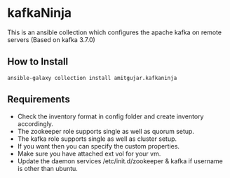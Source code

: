 # kafkaNinja

This is an ansible collection which configures the apache kafka on remote servers (Based on kafka 3.7.0)

## How to Install

```ansible-galaxy collection install amitgujar.kafkaninja```

## Requirements

- Check the inventory format in config folder and create inventory accordingly.
- The zookeeper role supports single as well as quorum setup.
- The kafka role supports single as well as cluster setup.
- If you want then you can specify the custom properties.
- Make sure you have attached ext vol for your vm.
- Update the daemon services /etc/init.d/zookeeper & kafka if username is other than ubuntu.
